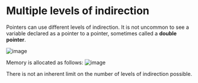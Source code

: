 # Multiple levels of indirection
Pointers can use different levels of indirection. It is not uncommon to see a variable
declared as a pointer to a pointer, sometimes called a **double pointer**.

![image](https://user-images.githubusercontent.com/84629235/133475236-4906ce23-bc5a-4d6f-9e1d-fe64cfe33f4c.png)

Memory is allocated as follows:
![image](https://user-images.githubusercontent.com/84629235/133478926-2f5c2cdb-2f41-426f-b266-9174504d48c7.png)

There is not an inherent limit on the number of levels of indirection possible.
